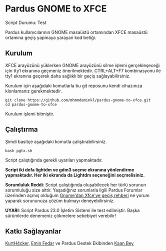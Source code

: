 # Pardus GNOME to XFCE
Script Durumu: Test

Pardus kullanıcılarının GNOME masaüstü ortamından XFCE masaüstü ortamına geçiş yapmaya yarayan kod betiği. 

## Kurulum
XFCE arayüzünü yüklerken GNOME arayüzünü silme işlemi gerçekleşeceği için tty1 ekranına geçmeniz önerilmektedir. CTRL+ALT+F7 kombinasyonu ile tty1 ekranına geçerek daha sağlıklı bir geçiş sağlayabilirsiniz.

Kurulum için aşağıdaki komutlarla bu git reposunu kendi cihazınıza klonlamanız
gerekmektedir.

```
git clone https://github.com/mhmmdeminkl/pardus-gnome-to-xfce.git
cd pardus-gnome-to-xfce
```

Kurulum işlemi bitmiştir.

## Çalıştırma
Şimdi basitçe aşağıdaki komutla çalıştırabilirsiniz.

```
bash pgtx.sh
```

Script çalıştığında gerekli uyarıları yapmaktadır. 

**Script iki defa lightdm ve gdm3 seçme ekranına yönlendirme yapmaktadır. Her iki ekranda da Lightdm seçeneğini seçmelisiniz.**

**Sorumluluk Reddi**: Script çalıştığında oluşabilecek her türlü sorunun sorumluluğu size aittir. Yaşadığınız sorunlarla ilgili Pardus Forumlar üzerinden açmış olduğum [Gnome'dan Xfce'ye geçiş rehberi](https://forum.pardus.org.tr/t/pardus-23-gnomedan-xfcee-gecme-rehber/25018) ne yorum yaparak sorununuza çözüm bulmayı deneyebilirsiniz.

**UYARI**: Script Pardus 23.0 İşletim Sistemi ile test edilmiştir. Başka sürümlerde denemeniz çökmelere sebebiyet verebilir!

## Katkı Sağlayanlar
[KurtH4cker](https://github.com/kurth4cker), [Emin Fedar](https://github.com/eminfedar) ve Pardus Destek Ekibinden [Kaan Bey](https://forum.pardus.org.tr/u/kaan/summary)
